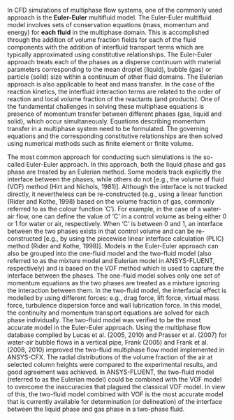 In CFD simulations of multiphase flow systems, one of the commonly used approach is the **Euler-Euler** multifluid model. The Euler-Euler multifluid model involves sets of conservation equations (mass, momentum and energy) for **each fluid** in the multiphase domain. This is accomplished through the addition of volume fraction fields for each of the fluid components with the addition of interfluid transport terms which are typically approximated using constitutive relationships. The Euler-Euler approach treats each of the phases as a disperse continuum with material parameters corresponding to the mean droplet (liquid), bubble (gas) or particle (solid) size within a continuum of other fluid domains. The Eulerian approach is also applicable to heat and mass transfer. In the case of the reaction kinetics, the interfluid interaction terms are related to the order of reaction and local volume fraction of the reactants (and products). One of the fundamental challenges in solving these multiphase equations is presence of momentum transfer between different phases (gas, liquid and solid), which occur simultaneously. Equations describing momentum transfer in a multiphase system need to be formulated. The governing equations and the corresponding constitutive relationships are then solved using numerical methods such as finite element or finite volume.


The most common approach for conducting such simulations is the so-called Euler-Euler approach. In this approach, both the liquid phase and gas phase are treated by an Eulerian method. Some models track explicitly the interface between the phases, while others do not [e.g., the volume of fluid (VOF) method (Hirt and Nichols, 1981)]. Although the interface is not tracked directly, it nevertheless can be re-constructed (e.g., using a linear function (Rider and Kothe, 1998) based on the volume fraction of gas, commonly referred to as the colour function ‘C’). For example, in the case of a water-air flow, one can define the value of ‘C’ in a control volume as being either 0 or 1 for water or air, respectively. When ‘C’ is between 0 and 1, an interface between the two phases exists in that control volume and can be re-constructed [e.g., by using the piecewise linear interface calculation (PLIC) method (Rider and Kothe, 1998)]. Models in the Euler-Euler approach can also be grouped into the one-fluid model and the two-fluid model (also referred to as the mixture model and Eulerian model in ANSYS-FLUENT, respectively) and is based on the VOF method which is used to capture the interface between the phases. The one-fluid model solves only one set of momentum equations as the two phases are treated as a mixture ignoring the interaction between them. In the two-fluid model, the interfacial effect is modelled by using different forces: e.g., drag force, lift force, virtual mass force, turbulence dispersion force and wall lubrication force. In this model, the continuity and momentum transport equations are solved for each phase individually.
The two-fluid model was verified to be the most accurate model in the Euler-Euler approach. Using the multiphase flow database compiled by Lucas et al. (2005, 2010) and Prasser et al. (2007) for water-air bubble flows in a vertical pipe, Frank (2005) and Frank et al. (2008, 2010) improved the two-fluid multiphase flow model implemented in ANSYS-CFX. The radial distributions of the volume fraction of the air at selected column heights were compared to the experimental results, and good agreement was achieved.
In ANSYS-FLUENT, the two-fluid model (referred to as the Eulerian model) could be combined with the VOF model to overcome the inaccuracies that plagued the classical VOF model. In view of this, the two-fluid model combined with VOF is the most accurate model that is currently available for determination (or delineation) of the interface between the liquid phase and gas phase in a two-phase fluid.
